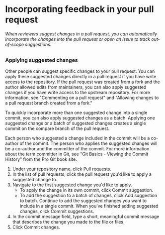 # **Incorporating feedback in your pull request**

###### When reviewers suggest changes in a pull request, you can automatically incorporate the changes into the pull request or open an issue to track out-of-scope suggestions.

### Applying suggested changes

Other people can suggest specific changes to your pull request. You can apply these suggested changes directly in a pull request if you have write access to the repository. If the pull request was created from a fork and the author allowed edits from maintainers, you can also apply suggested changes if you have write access to the upstream repository. For more information, see "Commenting on a pull request" and "Allowing changes to a pull request branch created from a fork."

To quickly incorporate more than one suggested change into a single commit, you can also apply suggested changes as a batch. Applying one suggested change or a batch of suggested changes creates a single commit on the compare branch of the pull request.

Each person who suggested a change included in the commit will be a co-author of the commit. The person who applies the suggested changes will be a co-author and the committer of the commit. For more information about the term committer in Git, see "Git Basics - Viewing the Commit History" from the Pro Git book site.

1. Under your repository name, click  Pull requests.
2. In the list of pull requests, click the pull request you'd like to apply a suggested change to.
3. Navigate to the first suggested change you'd like to apply.
   - To apply the change in its own commit, click Commit suggestion.
   - To add the suggestion to a batch of changes, click Add suggestion to batch. Continue to add the suggested changes you want to include in a single commit. When you've finished adding suggested changes, click Commit suggestions.
4. In the commit message field, type a short, meaningful commit message that describes the change you made to the file or files.
5. Click Commit changes.